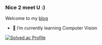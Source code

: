 ### Nice 2 meet U :)
Welcome to my [blog](https://imjaeseokk.github.io/)
- 🌱 I’m currently learning Computer Vision

[![Solved.ac Profile](http://mazassumnida.wtf/api/v2/generate_badge?boj=jaeseokk)](https://solved.ac/profile/jaeseokk)




<!--
**Imjaeseokk/Imjaeseokk** is a ✨ _special_ ✨ repository because its `README.md` (this file) appears on your GitHub profile.

Here are some ideas to get you started:

- 🔭 I’m currently working on ...
- 🌱 I’m currently learning ...
- 👯 I’m looking to collaborate on ...
- 🤔 I’m looking for help with ...
- 💬 Ask me about ...
- 📫 How to reach me: ...
- 😄 Pronouns: ...
- ⚡ Fun fact: ...
-->
